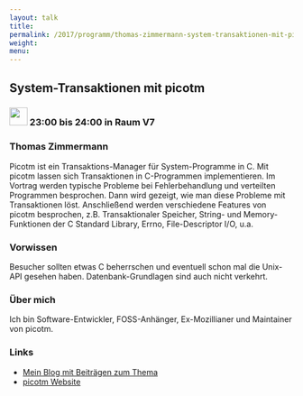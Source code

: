 ```yaml
---
layout: talk
title:
permalink: /2017/programm/thomas-zimmermann-system-transaktionen-mit-picotm/
weight:
menu:
---
```

## System-Transaktionen mit picotm

### <img height = "32" src="../../../images/talk.svg"> 23:00 bis 24:00 in Raum V7

### Thomas Zimmermann

Picotm ist ein Transaktions-Manager für System-Programme in C. Mit picotm lassen sich Transaktionen in C-Programmen implementieren. Im Vortrag werden typische Probleme bei Fehlerbehandlung und verteilten Programmen besprochen. Dann wird gezeigt, wie man diese Probleme mit Transaktionen löst. Anschließend werden verschiedene Features von picotm besprochen, z.B. Transaktionaler Speicher, String- und Memory-Funktionen der C Standard Library, Errno, File-Descriptor I/O, u.a.

### Vorwissen

Besucher sollten etwas C beherrschen und eventuell schon mal die Unix-API gesehen haben. Datenbank-Grundlagen sind auch nicht verkehrt.

### Über mich

Ich bin Software-Entwickler, FOSS-Anhänger, Ex-Mozillianer und Maintainer von picotm.

### Links

- <a href="http://transactionblog.org/" target="_blank">Mein Blog mit Beiträgen zum Thema </a>
- <a href="http://picotm.org/" target="_blank">picotm Website</a>